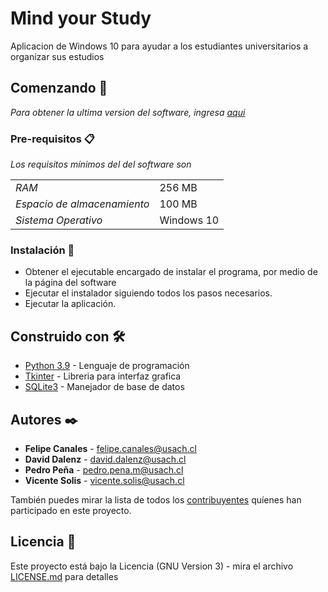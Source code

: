 # Mind your Study

Aplicacion de Windows 10 para ayudar a los estudiantes universitarios a organizar sus estudios

## Comenzando 🚀

_Para obtener la ultima version del software, ingresa [aqui](https://www.mediafire.com/file/xf1ibbh4f1lucgq/MindYourStudy_Setup.exe/file)_

### Pre-requisitos 📋

_Los requisitos mínimos del del software son_

|     |     |
| --- | --- |
| *RAM* | 256 MB |
| *Espacio de almacenamiento* | 100 MB |
| *Sistema Operativo* | Windows 10 |

### Instalación 🔧

* Obtener el ejecutable encargado de instalar el programa, por medio de la página del software
* Ejecutar el instalador siguiendo todos los pasos necesarios.
* Ejecutar la aplicación.

## Construido con 🛠️

* [Python 3.9](https://www.python.org) - Lenguaje de programación
* [Tkinter](https://docs.python.org/es/3/library/tk.html) - Libreria para interfaz grafica
* [SQLite3](https://www.sqlite.org/index.html) - Manejador de base de datos

## Autores ✒️

* **Felipe Canales** - felipe.canales@usach.cl
* **David Dalenz** - david.dalenz@usach.cl
* **Pedro Peña** - pedro.pena.m@usach.cl
* **Vicente Solis** - vicente.solis@usach.cl

También puedes mirar la lista de todos los [contribuyentes](https://github.com/lcc-usach-is/MindYourStudy/graphs/contributors) quíenes han participado en este proyecto. 

## Licencia 📄

Este proyecto está bajo la Licencia (GNU Version 3) - mira el archivo [LICENSE.md](https://raw.githubusercontent.com/lcc-usach-is/MindYourStudy/main/files/LICENSE) para detalles


